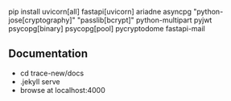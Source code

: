 pip install uvicorn[all] fastapi[uvicorn] ariadne asyncpg "python-jose[cryptography]" "passlib[bcrypt]" python-multipart pyjwt psycopg[binary] psycopg[pool] pycryptodome fastapi-mail

## Documentation
- cd trace-new/docs
- .jekyll serve
- browse at localhost:4000